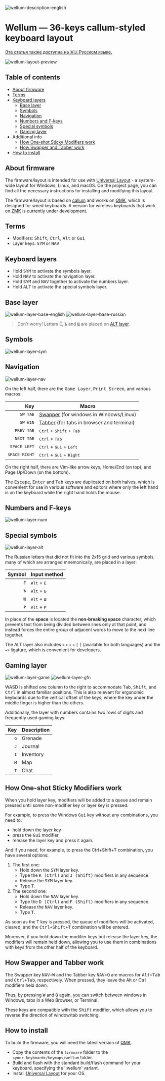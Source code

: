 ![wellum-description-english](./images/wellum-description-english.jpg)

# Wellum — 36-keys callum-styled keyboard layout

[Эта статья также доступна на 🇷🇺 Русском языке.](README_RU.md)

![wellum-layout-preview](./images/wellum-layout-preview.jpg)

## Table of contents

- [About firmware](#about-firmware)
- [Terms](#terms)
- [Keyboard layers](#keyboard-layers)
  - [Base layer](#base-layer)
  - [Symbols](#symbols)
  - [Navigation](#navigation)
  - [Numbers and F-keys](#numbers-and-f-keys)
  - [Special symbols](#special-symbols)
  - [Gaming layer](#gaming-layer)
- Additional info
  - [How One-shot Sticky Modifiers work](#how-one-shot-sticky-modifiers-work)
  - [How Swapper and Tabber work](#how-swapper-and-tabber-work)
- [How to install](#how-to-install)

## About firmware

The firmware/layout is intended for use with [Universal Layout](https://github.com/braindefender/universal-layout) - a system-wide layout for Windows, Linux, and macOS. On the project page, you can find all the necessary instructions for installing and modifying this layout.

The firmware/layout is based on [callum](https://github.com/callum-oakley/qmk_firmware/tree/master/users/callum) and works on [QMK](https://docs.qmk.fm/), which is designed for wired keyboards. A version for wireless keyboards that work on [ZMK](https://zmk.dev/docs) is currently under development.

## Terms

- Modifiers: <kbd>Shift</kbd>, <kbd>Ctrl</kbd>, <kbd>Alt</kbd> or <kbd>Gui</kbd>
- Layer keys: <kbd>SYM</kbd> or <kbd>NAV</kbd>

## Keyboard layers

- Hold <kbd>SYM</kbd> to activate the symbols layer.
- Hold <kbd>NAV</kbd> to activate the navigation layer.
- Hold <kbd>SYM</kbd> and <kbd>NAV</kbd> together to activate the numbers layer.
- Hold <kbd>ALT</kbd> to activate the special symbols layer.

## Base layer

![wellum-layer-base-english](./images/layers/wellum-base-layer-english.jpg)
![wellum-layer-base-russian](./images/layers/wellum-base-layer-russian.jpg)

> Don't worry! Letters <kbd>Ё</kbd>, <kbd>Ъ</kbd> and <kbd>Щ</kbd> are placed on [ALT layer](#special-symbols).

## Symbols

![wellum-layer-sym](./images/layers/wellum-sym-layer.jpg)

## Navigation

![wellum-layer-nav](./images/layers/wellum-nav-layer.jpg)

On the left half, there are the <kbd>Game Layer</kbd>, <kbd>Print Screen</kbd>, and various macros:

|                    Key | Macro                                                                     |
| ---------------------: | ------------------------------------------------------------------------- |
|      <kbd>SW TAB</kbd> | [Swapper](#how-swapper-and-tabber-work) (for windows in Windows/Linux)    |
|      <kbd>SW WIN</kbd> | [Tabber](#how-swapper-and-tabber-work) (for tabs in browser and terminal) |
|    <kbd>PREV TAB</kbd> | <kbd>Ctrl</kbd> + <kbd>Shift</kbd> + <kbd>Tab</kbd>                       |
|    <kbd>NEXT TAB</kbd> | <kbd>Ctrl</kbd> + <kbd>Tab</kbd>                                          |
|  <kbd>SPACE LEFT</kbd> | <kbd>Ctrl</kbd> + <kbd>Gui</kbd> + <kbd>Left</kbd>                        |
| <kbd>SPACE RIGHT</kbd> | <kbd>Ctrl</kbd> + <kbd>Gui</kbd> + <kbd>Right</kbd>                       |

On the right half, there are Vim-like arrow keys, Home/End (on top), and Page Up/Down (on the bottom).

The <kbd>Escape</kbd>, <kbd>Enter</kbd> and <kbd>Tab</kbd> keys are duplicated on both halves, which is convenient for use in various software and editors where only the left hand is on the keyboard while the right hand holds the mouse.

## Numbers and F-keys

![wellum-layer-num](./images/layers/wellum-num-layer.jpg)

## Special symbols

![wellum-layer-alt](./images/layers/wellum-alt-layer.jpg)

The Russian letters that did not fit into the 2x15 grid and various symbols, many of which are arranged mnemonically, are placed in a layer:

|       Symbol | Input method                  |
| -----------: | ----------------------------- |
| <kbd>Ё</kbd> | <kbd>Alt</kbd> + <kbd>Е</kbd> |
| <kbd>Ъ</kbd> | <kbd>Alt</kbd> + <kbd>Ь</kbd> |
| <kbd>Щ</kbd> | <kbd>Alt</kbd> + <kbd>Ш</kbd> |
| <kbd>₽</kbd> | <kbd>Alt</kbd> + <kbd>Р</kbd> |

In place of the **space** is located the **non-breaking space** character, which prevents text from being divided between lines only at that point, and instead forces the entire group of adjacent words to move to the next line together.

The ALT layer also includes `<` `>` `«` `»` `[` `]` (available for both languages) and the `=>` ligature, which is convenient for developers.

## Gaming layer

![wellum-layer-game](./images/layers/wellum-game-layer.jpg)
![wellum-layer-gfn](./images/layers/wellum-gfn-layer.jpg)

WASD is shifted one column to the right to accommodate <kbd>Tab</kbd>, <kbd>Shift</kbd>, and <kbd>Ctrl</kbd> in almost familiar positions. This is also relevant for ergonomic keyboards due to the vertical offset of the keys, where the key under the middle finger is higher than the others.

Additionally, the layer with numbers contains two rows of digits and frequently used gaming keys:

|          Key | Description |
| -----------: | ----------- |
| <kbd>G</kbd> | Grenade     |
| <kbd>J</kbd> | Journal     |
| <kbd>I</kbd> | Inventory   |
| <kbd>M</kbd> | Map         |
| <kbd>T</kbd> | Chat        |

## How One-shot Sticky Modifiers work

When you hold layer key, modifiers will be added to a queue and remain pressed until some non-modifier key or layer key is pressed.

For example, to press the Windows <kbd>Gui</kbd> key without any combinations, you need to:

- hold down the layer key
- press the <kbd>Gui</kbd> modifier
- release the layer key and press it again.

And if you need, for example, to press the Ctrl+Shift+T combination, you have several options:

1. The first one:
   - Hold down the <kbd>SYM</kbd> layer key.
   - Type the <kbd>K (Ctrl)</kbd> and <kbd>J (Shift)</kbd> modifiers in any sequence.
   - Release the <kbd>SYM</kbd> layer key.
   - Type <kbd>T</kbd>.
2. The second one:
   - Hold down the <kbd>NAV</kbd> layer key.
   - Type the <kbd>D (Ctrl)</kbd> and <kbd>F (Shift)</kbd> modifiers in any sequence.
   - Release the <kbd>NAV</kbd> layer key.
   - Type <kbd>T</kbd>.

As soon as the <kbd>T</kbd> key is pressed, the queue of modifiers will be activated, cleared, and the <kbd>Ctrl+Shift+T</kbd> combination will be entered.

Moreover, if you hold down the modifier keys but release the layer key, the modifiers will remain held down, allowing you to use them in combinations with keys from the other half of the keyboard.

## How Swapper and Tabber work

The Swapper key <kbd>NAV+W</kbd> and the Tabber key <kbd>NAV+Q</kbd> are macros for <kbd>Alt+Tab</kbd> and <kbd>Ctrl+Tab</kbd>, respectively. When pressed, they leave the Alt or Ctrl modifiers held down.

Thus, by pressing <kbd>W</kbd> and <kbd>Q</kbd> again, you can switch between windows in Windows, tabs in a Web Browser, or Terminal.

These keys are compatible with the <kbd>Shift</kbd> modifier, which allows you to reverse the direction of window/tab switching.

## How to install

To build the firmware, you will need the latest version of [QMK](https://github.com/qmk/qmk_firmware/).

- Copy the contents of the `firmware` folder to the `<your_keyboard>/keymaps/wellum` folder.
- Build and flash with the standard build/flash command for your keyboard, specifying the ':wellum' variant.
- Install [Universal Layout](https://github.com/braindefender/universal-layout) for your OS.
